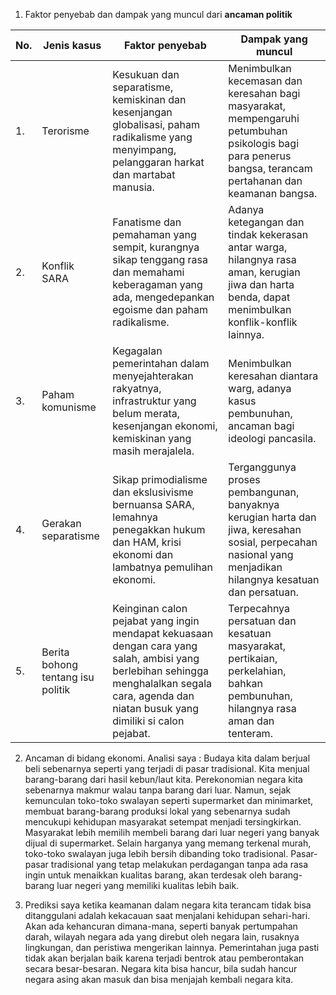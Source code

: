 1. Faktor penyebab dan dampak yang muncul dari **ancaman politik**

No. | Jenis kasus | Faktor penyebab | Dampak yang muncul
-- | -- | -- | -- 
1.| Terorisme | Kesukuan dan separatisme, kemiskinan dan kesenjangan globalisasi, paham radikalisme yang menyimpang, pelanggaran harkat dan martabat manusia. | Menimbulkan kecemasan dan keresahan bagi masyarakat, mempengaruhi petumbuhan psikologis bagi para penerus bangsa, terancam pertahanan dan keamanan bangsa.
2.| Konflik SARA | Fanatisme dan pemahaman yang sempit, kurangnya sikap tenggang rasa dan memahami keberagaman yang ada, mengedepankan egoisme dan paham radikalisme. | Adanya ketegangan dan tindak kekerasan antar warga, hilangnya rasa aman, kerugian jiwa dan harta benda, dapat menimbulkan konflik-konflik lainnya.
3.| Paham komunisme | Kegagalan pemerintahan dalam menyejahterakan rakyatnya, infrastruktur yang belum merata, kesenjangan ekonomi, kemiskinan yang masih merajalela. | Menimbulkan keresahan diantara warg, adanya kasus pembunuhan, ancaman bagi ideologi pancasila.
4.| Gerakan separatisme | Sikap primodialisme dan ekslusivisme bernuansa SARA, lemahnya penegakkan hukum dan HAM, krisi ekonomi dan lambatnya pemulihan ekonomi.| Terganggunya proses pembangunan, banyaknya kerugian harta dan jiwa, keresahan sosial, perpecahan nasional yang menjadikan hilangnya kesatuan dan persatuan.
5.| Berita bohong tentang isu politik | Keinginan calon pejabat yang ingin mendapat kekuasaan dengan cara yang salah, ambisi yang berlebihan sehingga menghalalkan segala cara, agenda dan niatan busuk yang dimiliki si calon pejabat.| Terpecahnya persatuan dan kesatuan masyarakat, pertikaian, perkelahian, bahkan pembunuhan, hilangnya rasa aman dan tenteram.

2. Ancaman di bidang ekonomi. Analisi saya : 
Budaya kita dalam berjual beli sebenarnya seperti yang terjadi di pasar tradisional. Kita menjual barang-barang dari hasil kebun/laut kita. Perekonomian negara kita sebenarnya makmur walau  tanpa barang dari luar. 
Namun, sejak kemunculan toko-toko swalayan seperti supermarket dan minimarket, membuat barang-barang produksi lokal yang sebenarnya sudah mencukupi kehidupan masyarakat setempat menjadi tersingkirkan. 
Masyarakat lebih memilih membeli barang dari luar negeri yang banyak dijual di supermarket. Selain harganya yang memang terkenal murah, toko-toko swalayan juga lebih bersih dibanding toko tradisional. 
Pasar-pasar tradisional yang tetap melakukan perdagangan tanpa ada rasa ingin untuk menaikkan kualitas barang, akan terdesak oleh barang-barang luar negeri yang memiliki kualitas lebih baik. 

3. Prediksi saya ketika keamanan dalam negara kita terancam tidak bisa ditanggulani adalah kekacauan saat menjalani kehidupan sehari-hari. Akan ada kehancuran dimana-mana, seperti banyak pertumpahan darah, wilayah negara ada yang direbut oleh negara lain, rusaknya lingkungan, dan peristiwa mengerikan lainnya. Pemerintahan juga pasti tidak akan berjalan baik karena terjadi bentrok atau pemberontakan secara besar-besaran. Negara kita bisa hancur, bila sudah hancur negara asing akan masuk dan bisa menjajah kembali negara kita. 
